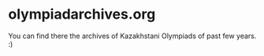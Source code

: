 # olympiadarchives.org

You can find there the archives of Kazakhstani Olympiads of past few years. :)
